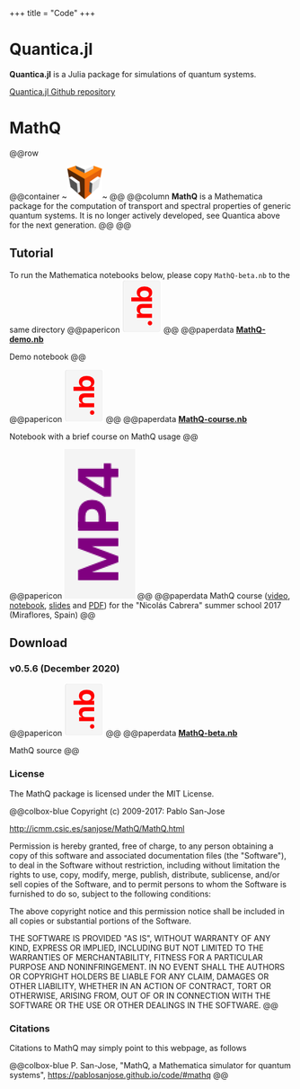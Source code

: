 +++
title = "Code"
+++

# Quantica.jl

**Quantica.jl** is a Julia package for simulations of quantum systems.

[Quantica.jl Github repository](https://github.com/pablosanjose/Quantica.jl)

# MathQ
@@row
<!-- @@column11 ![](/assets/mathq.png) @@ -->
@@container ~~~<img class="left" src="/assets/MathQ/mathq.png" height="60">~~~ @@
@@column **MathQ** is a Mathematica package for the computation of transport and spectral properties of generic quantum systems. It is no longer actively developed, see Quantica above for the next generation. @@
@@

## Tutorial

To run the Mathematica notebooks below, please copy `MathQ-beta.nb` to the same directory
@@papericon ![](/assets/icons/nb.png) @@
@@paperdata
**[MathQ-demo.nb](/assets/MathQ/MathQ-demo.nb)**

Demo notebook
@@

@@papericon ![](/assets/icons/nb.png) @@
@@paperdata
**[MathQ-course.nb](/assets/MathQ/MathQ-course.nb)**

Notebook with a brief course on MathQ usage
@@

@@papericon ![](/assets/icons/mp4.png) @@
@@paperdata
MathQ course ([video](/assets/MathQ/MathQ-cristalera.mp4), [notebook](/assets/MathQ/MathQ-cristalera.nb), [slides](/assets/MathQ/MathQ-cristalera.key) and [PDF](/assets/MathQ/MathQ-cristalera.pdf)) for the "Nicolás Cabrera" summer school 2017 (Miraflores, Spain)
@@

## Download

### v0.5.6 (December 2020)

@@papericon ![](/assets/icons/nb.png) @@
@@paperdata
**[MathQ-beta.nb](/assets/MathQ/mathq-beta.nb)**

MathQ source
@@

### License
The MathQ package is licensed under the MIT License.

@@colbox-blue
Copyright (c) 2009-2017: Pablo San-Jose

http://icmm.csic.es/sanjose/MathQ/MathQ.html

Permission is hereby granted, free of charge, to any person obtaining a copy of this software and associated documentation files (the "Software"), to deal in the Software without restriction, including without limitation the rights to use, copy, modify, merge, publish, distribute, sublicense, and/or sell copies of the Software, and to permit persons to whom the Software is furnished to do so, subject to the following conditions:

The above copyright notice and this permission notice shall be included in all copies or substantial portions of the Software.

THE SOFTWARE IS PROVIDED "AS IS", WITHOUT WARRANTY OF ANY KIND, EXPRESS OR IMPLIED, INCLUDING BUT NOT LIMITED TO THE WARRANTIES OF MERCHANTABILITY, FITNESS FOR A PARTICULAR PURPOSE AND NONINFRINGEMENT. IN NO EVENT SHALL THE AUTHORS OR COPYRIGHT HOLDERS BE LIABLE FOR ANY CLAIM, DAMAGES OR OTHER LIABILITY, WHETHER IN AN ACTION OF CONTRACT, TORT OR OTHERWISE, ARISING FROM, OUT OF OR IN CONNECTION WITH THE SOFTWARE OR THE USE OR OTHER DEALINGS IN THE SOFTWARE.
@@

### Citations

Citations to MathQ may simply point to this webpage, as follows

@@colbox-blue P. San-Jose, "MathQ, a Mathematica simulator for quantum systems", https://pablosanjose.github.io/code/#mathq @@
